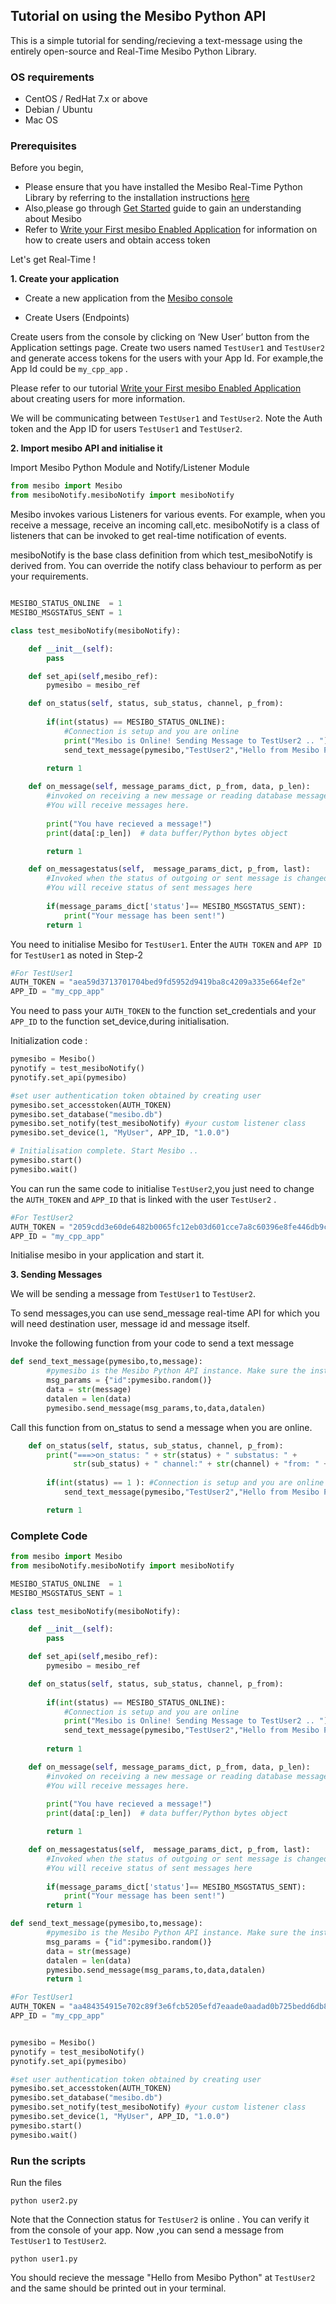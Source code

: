 ## Tutorial on using  the Mesibo Python API

This is a simple tutorial for sending/recieving a text-message using the entirely open-source and Real-Time Mesibo Python Library. 

### OS requirements
- CentOS / RedHat 7.x or above
- Debian / Ubuntu
- Mac OS

### Prerequisites
Before you begin,
- Please ensure that you have installed the Mesibo Real-Time Python Library by referring to the installation instructions [here](https://mesibo.com/documentation/install/python/)
- Also,please go through [Get Started](https://mesibo.com/documentation/get-started/) guide to gain an understanding about Mesibo
- Refer to [Write your First mesibo Enabled Application](https://mesibo.com/documentation/tutorials/first-app/) for information on how to create users and obtain access token

Let's get Real-Time !

**1. Create your application**

- Create a new application from the [Mesibo console](https://mesibo.com/console)

- Create Users (Endpoints)

Create users from the console by clicking on ‘New User’ button from the Application settings page. Create two users  named `TestUser1` and `TestUser2` and generate  access tokens for the users with your App Id. For example,the App Id could be `my_cpp_app` .


Please refer to our tutorial [Write your First mesibo Enabled Application](https://mesibo.com/documentation/tutorials/first-app/) about creating users for more information.

We will be communicating between `TestUser1` and `TestUser2`.
Note the Auth token and the App ID for users `TestUser1` and `TestUser2`.

**2. Import mesibo API and initialise it**

Import Mesibo Python Module and Notify/Listener Module

```python
from mesibo import Mesibo
from mesiboNotify.mesiboNotify import mesiboNotify
```

Mesibo invokes various Listeners for various events.
For example, when you receive a message, receive an incoming call,etc. 
mesiboNotify is a class of listeners that can be invoked to get real-time notification of events. 

mesiboNotify is the base class definition from which test_mesiboNotify is derived from. You can override the notify class behaviour to perform as per your requirements.  

```python

MESIBO_STATUS_ONLINE  = 1
MESIBO_MSGSTATUS_SENT = 1

class test_mesiboNotify(mesiboNotify): 

    def __init__(self):
        pass

    def set_api(self,mesibo_ref):
        pymesibo = mesibo_ref

    def on_status(self, status, sub_status, channel, p_from):
        
        if(int(status) == MESIBO_STATUS_ONLINE): 
            #Connection is setup and you are online
            print("Mesibo is Online! Sending Message to TestUser2 .. ")
            send_text_message(pymesibo,"TestUser2","Hello from Mesibo Python")
        
        return 1   

    def on_message(self, message_params_dict, p_from, data, p_len):
        #invoked on receiving a new message or reading database messages
        #You will receive messages here.
       
        print("You have recieved a message!")
        print(data[:p_len])  # data buffer/Python bytes object

        return 1

    def on_messagestatus(self,  message_params_dict, p_from, last):
        #Invoked when the status of outgoing or sent message is changed
        #You will receive status of sent messages here
        
        if(message_params_dict['status']== MESIBO_MSGSTATUS_SENT):
            print("Your message has been sent!")
        return 1


```
You need to initialise Mesibo for `TestUser1`. Enter the `AUTH TOKEN` and `APP ID`
for `TestUser1` as noted in Step-2

```python
#For TestUser1
AUTH_TOKEN = "aea59d3713701704bed9fd5952d9419ba8c4209a335e664ef2e"
APP_ID = "my_cpp_app"
```
You need to pass your `AUTH_TOKEN` to the function set_credentials and your `APP_ID` to the function set_device,during initialisation.

Initialization code :
```python
pymesibo = Mesibo()
pynotify = test_mesiboNotify()
pynotify.set_api(pymesibo)

#set user authentication token obtained by creating user
pymesibo.set_accesstoken(AUTH_TOKEN)
pymesibo.set_database("mesibo.db")
pymesibo.set_notify(test_mesiboNotify) #your custom listener class
pymesibo.set_device(1, "MyUser", APP_ID, "1.0.0")

# Initialisation complete. Start Mesibo ..
pymesibo.start()
pymesibo.wait()

```

You can run the same code to initialise `TestUser2`,you just need to change the `AUTH_TOKEN` and `APP_ID` that is linked with the user `TestUser2` . 

```python
#For TestUser2
AUTH_TOKEN = "2059cdd3e60de6482b0065fc12eb03d601cce7a8c60396e8fe446db9c"
APP_ID = "my_cpp_app"
```
Initialise mesibo in your application and start it.  

**3. Sending Messages**

We will be sending a message from `TestUser1` to `TestUser2`.

To send messages,you can use send_message real-time API for which you will need destination user, message id and message itself.

Invoke the following function from your code to send a text message
```python
def send_text_message(pymesibo,to,message):
        #pymesibo is the Mesibo Python API instance. Make sure the instance is initialised before you call API functions 
        msg_params = {"id":pymesibo.random()}
        data = str(message)
        datalen = len(data)
        pymesibo.send_message(msg_params,to,data,datalen)

```
Call this function from on_status to send a message when you are online.
```python
    def on_status(self, status, sub_status, channel, p_from):
        print("===>on_status: " + str(status) + " substatus: " +
              str(sub_status) + " channel:" + str(channel) + "from: " + str(p_from))
        
        if(int(status) == 1 ): #Connection is setup and you are online
            send_text_message(pymesibo,"TestUser2","Hello from Mesibo Python")

        return 1
```
### Complete Code
```python
from mesibo import Mesibo
from mesiboNotify.mesiboNotify import mesiboNotify

MESIBO_STATUS_ONLINE  = 1
MESIBO_MSGSTATUS_SENT = 1

class test_mesiboNotify(mesiboNotify): 

    def __init__(self):
        pass

    def set_api(self,mesibo_ref):
        pymesibo = mesibo_ref

    def on_status(self, status, sub_status, channel, p_from):
        
        if(int(status) == MESIBO_STATUS_ONLINE): 
            #Connection is setup and you are online
            print("Mesibo is Online! Sending Message to TestUser2 .. ")
            send_text_message(pymesibo,"TestUser2","Hello from Mesibo Python")
        
        return 1   

    def on_message(self, message_params_dict, p_from, data, p_len):
        #invoked on receiving a new message or reading database messages
        #You will receive messages here.
       
        print("You have recieved a message!")
        print(data[:p_len])  # data buffer/Python bytes object

        return 1

    def on_messagestatus(self,  message_params_dict, p_from, last):
        #Invoked when the status of outgoing or sent message is changed
        #You will receive status of sent messages here
        
        if(message_params_dict['status']== MESIBO_MSGSTATUS_SENT):
            print("Your message has been sent!")
        return 1

def send_text_message(pymesibo,to,message):
        #pymesibo is the Mesibo Python API instance. Make sure the instance is initialised before you call API functions 
        msg_params = {"id":pymesibo.random()}
        data = str(message)
        datalen = len(data)
        pymesibo.send_message(msg_params,to,data,datalen)
        return 1

#For TestUser1
AUTH_TOKEN = "aa484354915e702c89f3e6fcb5205efd7eaade0aadad0b725bedd6db8a"
APP_ID = "my_cpp_app"


pymesibo = Mesibo()
pynotify = test_mesiboNotify()
pynotify.set_api(pymesibo)

#set user authentication token obtained by creating user
pymesibo.set_accesstoken(AUTH_TOKEN)
pymesibo.set_database("mesibo.db")
pymesibo.set_notify(test_mesiboNotify) #your custom listener class
pymesibo.set_device(1, "MyUser", APP_ID, "1.0.0")
pymesibo.start()
pymesibo.wait()

```

### Run the scripts

Run the files
```
python user2.py
```
Note that the Connection status for `TestUser2` is online . You can verify it from the console of your app.
Now ,you can send a message from `TestUser1` to `TestUser2`.
```
python user1.py
```

You should recieve the message "Hello from Mesibo Python" at `TestUser2` and the same should be printed out in your terminal.
